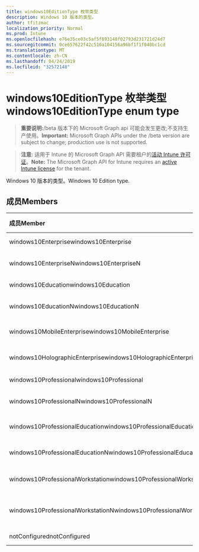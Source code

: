 ```yaml
---
title: windows10EditionType 枚举类型
description: Windows 10 版本的类型。
author: tfitzmac
localization_priority: Normal
ms.prod: Intune
ms.openlocfilehash: e76e35ce03c5af5f893148f02793d231721d24d7
ms.sourcegitcommit: 0ce657622f42c510a104156a96bf1f1f040bc1cd
ms.translationtype: MT
ms.contentlocale: zh-CN
ms.lasthandoff: 04/24/2019
ms.locfileid: "32572148"
---
```

# <a name="windows10editiontype-enum-type"></a><span data-ttu-id="c5ab0-103">windows10EditionType 枚举类型</span><span class="sxs-lookup"><span data-stu-id="c5ab0-103">windows10EditionType enum type</span></span>

> <span data-ttu-id="c5ab0-104">**重要说明:**/beta 版本下的 Microsoft Graph api 可能会发生更改;不支持生产使用。</span><span class="sxs-lookup"><span data-stu-id="c5ab0-104">**Important:** Microsoft Graph APIs under the /beta version are subject to change; production use is not supported.</span></span>

> <span data-ttu-id="c5ab0-105">**注意:** 适用于 Intune 的 Microsoft Graph API 需要租户的[活动 Intune 许可证](https://go.microsoft.com/fwlink/?linkid=839381)。</span><span class="sxs-lookup"><span data-stu-id="c5ab0-105">**Note:** The Microsoft Graph API for Intune requires an [active Intune license](https://go.microsoft.com/fwlink/?linkid=839381) for the tenant.</span></span>

<span data-ttu-id="c5ab0-106">Windows 10 版本的类型。</span><span class="sxs-lookup"><span data-stu-id="c5ab0-106">Windows 10 Edition type.</span></span>

## <a name="members"></a><span data-ttu-id="c5ab0-107">成员</span><span class="sxs-lookup"><span data-stu-id="c5ab0-107">Members</span></span>
|<span data-ttu-id="c5ab0-108">成员</span><span class="sxs-lookup"><span data-stu-id="c5ab0-108">Member</span></span>|<span data-ttu-id="c5ab0-109">值</span><span class="sxs-lookup"><span data-stu-id="c5ab0-109">Value</span></span>|<span data-ttu-id="c5ab0-110">说明</span><span class="sxs-lookup"><span data-stu-id="c5ab0-110">Description</span></span>|
|:---|:---|:---|
|<span data-ttu-id="c5ab0-111">windows10Enterprise</span><span class="sxs-lookup"><span data-stu-id="c5ab0-111">windows10Enterprise</span></span>|<span data-ttu-id="c5ab0-112">0</span><span class="sxs-lookup"><span data-stu-id="c5ab0-112">0</span></span>|<span data-ttu-id="c5ab0-113">Windows 10 企业版</span><span class="sxs-lookup"><span data-stu-id="c5ab0-113">Windows 10 Enterprise</span></span>|
|<span data-ttu-id="c5ab0-114">windows10EnterpriseN</span><span class="sxs-lookup"><span data-stu-id="c5ab0-114">windows10EnterpriseN</span></span>|<span data-ttu-id="c5ab0-115">1</span><span class="sxs-lookup"><span data-stu-id="c5ab0-115">1</span></span>|<span data-ttu-id="c5ab0-116">Windows 10 EnterpriseN</span><span class="sxs-lookup"><span data-stu-id="c5ab0-116">Windows 10 EnterpriseN</span></span>|
|<span data-ttu-id="c5ab0-117">windows10Education</span><span class="sxs-lookup"><span data-stu-id="c5ab0-117">windows10Education</span></span>|<span data-ttu-id="c5ab0-118">2 </span><span class="sxs-lookup"><span data-stu-id="c5ab0-118">2</span></span>|<span data-ttu-id="c5ab0-119">Windows 10 教育版</span><span class="sxs-lookup"><span data-stu-id="c5ab0-119">Windows 10 Education</span></span>|
|<span data-ttu-id="c5ab0-120">windows10EducationN</span><span class="sxs-lookup"><span data-stu-id="c5ab0-120">windows10EducationN</span></span>|<span data-ttu-id="c5ab0-121">3 </span><span class="sxs-lookup"><span data-stu-id="c5ab0-121">3</span></span>|<span data-ttu-id="c5ab0-122">Windows 10 EducationN</span><span class="sxs-lookup"><span data-stu-id="c5ab0-122">Windows 10 EducationN</span></span>|
|<span data-ttu-id="c5ab0-123">windows10MobileEnterprise</span><span class="sxs-lookup"><span data-stu-id="c5ab0-123">windows10MobileEnterprise</span></span>|<span data-ttu-id="c5ab0-124">4 </span><span class="sxs-lookup"><span data-stu-id="c5ab0-124">4</span></span>|<span data-ttu-id="c5ab0-125">Windows 10 移动版企业版</span><span class="sxs-lookup"><span data-stu-id="c5ab0-125">Windows 10 Mobile Enterprise</span></span>|
|<span data-ttu-id="c5ab0-126">windows10HolographicEnterprise</span><span class="sxs-lookup"><span data-stu-id="c5ab0-126">windows10HolographicEnterprise</span></span>|<span data-ttu-id="c5ab0-127">5 </span><span class="sxs-lookup"><span data-stu-id="c5ab0-127">5</span></span>|<span data-ttu-id="c5ab0-128">Windows 10 全息企业版</span><span class="sxs-lookup"><span data-stu-id="c5ab0-128">Windows 10 Holographic Enterprise</span></span>|
|<span data-ttu-id="c5ab0-129">windows10Professional</span><span class="sxs-lookup"><span data-stu-id="c5ab0-129">windows10Professional</span></span>|<span data-ttu-id="c5ab0-130">6 </span><span class="sxs-lookup"><span data-stu-id="c5ab0-130">6</span></span>|<span data-ttu-id="c5ab0-131">Windows 10 专业版</span><span class="sxs-lookup"><span data-stu-id="c5ab0-131">Windows 10 Professional</span></span>|
|<span data-ttu-id="c5ab0-132">windows10ProfessionalN</span><span class="sxs-lookup"><span data-stu-id="c5ab0-132">windows10ProfessionalN</span></span>|<span data-ttu-id="c5ab0-133">7 </span><span class="sxs-lookup"><span data-stu-id="c5ab0-133">7</span></span>|<span data-ttu-id="c5ab0-134">Windows 10 ProfessionalN</span><span class="sxs-lookup"><span data-stu-id="c5ab0-134">Windows 10 ProfessionalN</span></span>|
|<span data-ttu-id="c5ab0-135">windows10ProfessionalEducation</span><span class="sxs-lookup"><span data-stu-id="c5ab0-135">windows10ProfessionalEducation</span></span>|<span data-ttu-id="c5ab0-136">8 </span><span class="sxs-lookup"><span data-stu-id="c5ab0-136">8</span></span>|<span data-ttu-id="c5ab0-137">Windows 10 专业教育版</span><span class="sxs-lookup"><span data-stu-id="c5ab0-137">Windows 10 Professional Education</span></span>|
|<span data-ttu-id="c5ab0-138">windows10ProfessionalEducationN</span><span class="sxs-lookup"><span data-stu-id="c5ab0-138">windows10ProfessionalEducationN</span></span>|<span data-ttu-id="c5ab0-139">9 </span><span class="sxs-lookup"><span data-stu-id="c5ab0-139">9</span></span>|<span data-ttu-id="c5ab0-140">Windows 10 专业版 EducationN</span><span class="sxs-lookup"><span data-stu-id="c5ab0-140">Windows 10 Professional EducationN</span></span>|
|<span data-ttu-id="c5ab0-141">windows10ProfessionalWorkstation</span><span class="sxs-lookup"><span data-stu-id="c5ab0-141">windows10ProfessionalWorkstation</span></span>|<span data-ttu-id="c5ab0-142">10 </span><span class="sxs-lookup"><span data-stu-id="c5ab0-142">10</span></span>|<span data-ttu-id="c5ab0-143">适用于工作站的 Windows 10 专业版</span><span class="sxs-lookup"><span data-stu-id="c5ab0-143">Windows 10 Professional for Workstations</span></span>|
|<span data-ttu-id="c5ab0-144">windows10ProfessionalWorkstationN</span><span class="sxs-lookup"><span data-stu-id="c5ab0-144">windows10ProfessionalWorkstationN</span></span>|<span data-ttu-id="c5ab0-145">11 </span><span class="sxs-lookup"><span data-stu-id="c5ab0-145">11</span></span>|<span data-ttu-id="c5ab0-146">适用于工作站的 Windows 10 专业版 N</span><span class="sxs-lookup"><span data-stu-id="c5ab0-146">Windows 10 Professional for Workstations N</span></span>|
|<span data-ttu-id="c5ab0-147">notConfigured</span><span class="sxs-lookup"><span data-stu-id="c5ab0-147">notConfigured</span></span>|<span data-ttu-id="c5ab0-148">12 </span><span class="sxs-lookup"><span data-stu-id="c5ab0-148">12</span></span>|<span data-ttu-id="c5ab0-149">NotConfigured</span><span class="sxs-lookup"><span data-stu-id="c5ab0-149">NotConfigured</span></span>|





